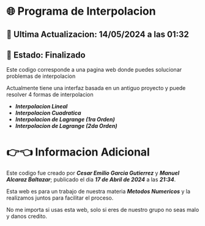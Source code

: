 # 🌐 Programa de Interpolacion
## 💬 Ultima Actualizacion: 14/05/2024 a las 01:32
## 💬 Estado: Finalizado

Este codigo corresponde a una pagina web donde puedes solucionar problemas de interpolacion

Actualmente tiene una interfaz basada en un antiguo proyecto y puede resolver 4 formas de interpolacion

- ***Interpolacion Lineal***
- ***Interpolacion Cuadratica***
- ***Interpolacion de Lagrange (1ra Orden)***
- ***Interpolacion de Lagrange (2da Orden)***

# 👉👈 Informacion Adicional

Este codigo fue creado por ***Cesar Emilio Garcia Gutierrez*** y ***Manuel Alcaraz Baltazar***; publicado el dia ***17 de Abril de 2024*** a las ***21:34***.

Esta web es para un trabajo de nuestra materia ***Metodos Numericos*** y la realizamos juntos para facilitar el proceso.

No me importa si usas esta web, solo si eres de nuestro grupo no seas malo y danos credito.